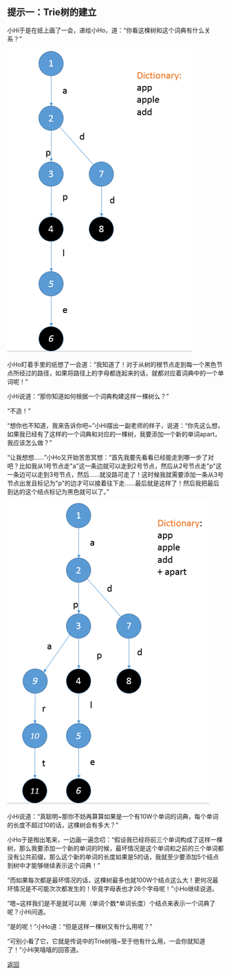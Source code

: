 ## 提示一：Trie树的建立
小Hi于是在纸上画了一会，递给小Ho，道：“你看这棵树和这个词典有什么关系？”

![提示1_1](./提示1_1.jpg)

小Ho盯着手里的纸想了一会道：“我知道了！对于从树的根节点走到每一个黑色节点所经过的路径，如果将路径上的字母都连起来的话，就都对应着词典中的一个单词呢！”

小Hi说道：“那你知道如何根据一个词典构建这样一棵树么？”

“不造！”

“想你也不知道，我来告诉你吧~”小Hi摆出一副老师的样子，说道：“你先这么想，如果我已经有了这样的一个词典和对应的一棵树，我要添加一个新的单词apart，我应该怎么做？”

“让我想想……”小Ho又开始苦思冥想：“首先我要先看看已经能走到哪一步了对吧？比如我从1号节点走"a"这一条边就可以走到2号节点，然后从2号节点走"p"这一条边可以走到3号节点，然后……就没路可走了！这时候我就需要添加一条从3号节点出发且标记为"p"的边才可以接着往下走……最后就是这样了！然后我把最后到达的这个结点标记为黑色就可以了。”

![提示1_2](./提示1_2.jpg)

小Hi说道：“真聪明~那你不妨再算算如果是一个有10W个单词的词典，每个单词的长度不超过10的话，这棵树会有多大？”

小Ho于是掏出笔来，一边画一遍念叨：“假设我已经将前三个单词构成了这样一棵树，那么我要添加一个新的单词的时候，最坏情况是这个单词和之前的三个单词都没有公共前缀，那么这个新的单词的长度如果是5的话，我就至少要添加5个结点到树中才能够继续表示这个词典！”

“而如果每次都是最坏情况的话，这棵树最多也就100W个结点这么大！更何况最坏情况是不可能次次都发生的！毕竟字母表也才26个字母呢！”小Ho继续说道。

“嗯~这样我们是不是就可以用（单词个数*单词长度）个结点来表示一个词典了呢？小Hi问道。

“是的呢！”小Ho道：“但是这样一棵树又有什么用呢？”

“可别小看了它，它就是传说中的Trie树哦~至于他有什么用，一会你就知道了！”小Hi笑嘻嘻的回答道。

[返回](./1014%20-%20Trie树.md)